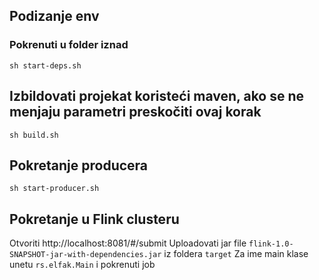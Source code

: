 ## Podizanje env
### Pokrenuti u folder iznad
`sh start-deps.sh`

## Izbildovati projekat koristeći maven, ako se ne menjaju parametri preskočiti ovaj korak
`sh build.sh`

## Pokretanje producera
`sh start-producer.sh`

## Pokretanje u Flink clusteru
Otvoriti http://localhost:8081/#/submit
Uploadovati jar file `flink-1.0-SNAPSHOT-jar-with-dependencies.jar` iz foldera `target`
Za ime main klase unetu `rs.elfak.Main` i pokrenuti job
